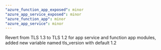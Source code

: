 ```yaml
---
"azure_function_app_exposed": minor
"azure_app_service_exposed": minor
"azure_function_app": minor
"azure_app_service": minor
---
```


Revert from TLS 1.3 to TLS 1.2 for app service and function app modules, added new variable named tls_version with default 1.2
